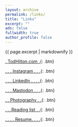 ```yaml
---
layout: archive
permalink: /links/
title: "Links"
excerpt: ""
ads: false
fullwidth: true
author_profile: false
---
```


<!-- Instructions for buttons: https://mmistakes.github.io/minimal-mistakes/markup/markup-html-tags-and-formatting/#buttons -->
<!-- More instructions for buttons: https://mmistakes.github.io/minimal-mistakes/docs/utility-classes/#buttons -->

{{ page.excerpt | markdownify }}

[. TodHilton.com .](https://todhilton.com){: .btn}

[. . . Instagram . . .](https://instagram.com/HiltonTod){: .btn}

[. . . LinkedIn . . . .](https://www.linkedin.com/in/todhilton){: .btn}

[. . . Mastodon . . .](https://hachyderm.io/@HiltonTod){: .btn}

[. . Photography . .](https://photos.todhilton.com/){: .btn}

[. . .Reading list . .](/reads/books){: .btn}

[. . . . Resume. . . .](/resume){: .btn}
